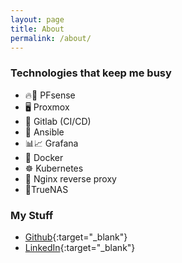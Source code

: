 ```yaml
---
layout: page
title: About
permalink: /about/
---
```

### Technologies that keep me busy
- 🔥🧱 PFsense
- 🖥 Proxmox
- 🤖 Gitlab (CI/CD)
- 🎩 Ansible
- 📊📈 Grafana
- 🐳 Docker
- ☸ Kubernetes
- 🦺 Nginx reverse proxy
- 🦈TrueNAS

### My Stuff
* [Github](https://github.com/TobiasS1402){:target="_blank"}
* [LinkedIn](https://linkedin.com/in/tseijs){:target="_blank"}